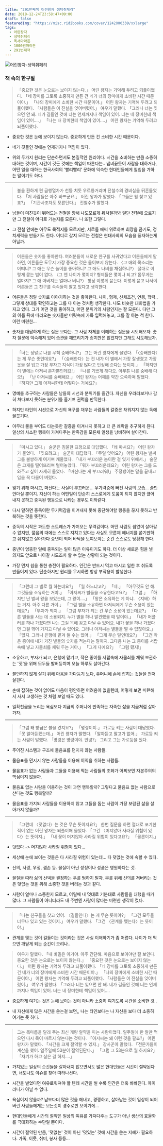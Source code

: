 ```yaml
---
title: "291번째책 어린왕자 생텍쥐페리"
date: 2018-12-24T23:58:47+09:00
draft: false
featuredImg: "https://misc.ridibooks.com/cover/1242000339/xxlarge"
tags:
  - 어린왕자
  - 생택쥐페리
  - 독서마라톤
  - 1000권마라톤
  - 291번째책
---
```


![어린왕자-생텍쥐페리](https://misc.ridibooks.com/cover/1242000339/xxlarge)

### 책 속의 한구절

> 「중요한 것은 눈으로는 보이지 않는다.」 어린 왕자는 기억해 두려고 되풀이했다.
「네 장미를 그토록 소중하게 만든 건 네가 너의 장미에게 소비한 시간 때문이야.」
「나의 장미에게 소비한 시간 때문이야.」 어린 왕자는 기억해 두려고 되풀이했다.
「사람들은 이 진실을 잊어버렸어.」 여우가 말했다. 「그러나 너는 잊으면 안 돼. 네가 길들인 것에 너는 언제까지나 책임이 있어. 너는 네 장미한테 책임이 있어….」
「나는 내 장미한테 책임이 있어….」 어린 왕자는 기억해 두려고 되풀이했다.

* 중요한 것은 눈에 보이지 않는다. 중요하게 만든 건 소비한 시간 때문이다.

* 네가 깃들인 것에는 언제까지나 책임이 있다.

* 위의 두가지 원리는 단순하면서도 본질적인 원리이다. 시간을 소비하는 만큼 소중히 대하는 것이며, 시간이 깃든 것에는 책임이 따른다는.. 냄비끓듯이 사람을 대하거나, 어떤 일을 대하는 한국사회의 '빨리빨리' 문화에 익숙한 현대인들에게 일침을 가하는 말이기도 하다.

---
> 불을 환하게 켠 급행열차가 천둥 치듯 우르릉거리며 전철수의 경비실을 뒤흔들었다.
「저 사람들은 아주 바쁘군요.」 어린 왕자가 말했다. 「그들은 뭘 찾고 있죠?」
「기관사조차도 모른단다.」 전철수가 말했다.

* 남들이 미친듯이 뛰어드는 전철을 향해 나도모르게 뒤쳐질까봐 일단 전철에 오르지만 그 전철이 어디로 가는지를 모른다. 나 또한 그렇다.

* 그 전철 안에는 아무도 목적지를 모르지만, 서로들 애써 위로하며 희망을 품기도, 정치세력을 만들기도 한다. 어디로 갈지 모르는 전철은 현대사회의 모습을 풍자하는게 아닐까.

---
> 어른들은 숫자를 좋아한다. 여러분들이 새로운 친구를 사귀었다고 어른들에게 말하면, 어른들은 도무지 가장 중요한 것은 물어보지 않는다. 〈그 애의 목소리는 어떠니? 그 애는 무슨 놀이를 좋아하니? 그 애도 나비를 채집하니?〉 절대로 이렇게 묻는 법이 없다. 〈그 앤 나이가 몇이지? 형제들은 몇이나 되고? 몸무게는 얼마지? 그 애 아버지는 얼마나 버니?〉 항상 이렇게 묻는다. 이렇게 묻고 나서야 어른들은 그 친구를 속속들이 알고 있다고 생각한다.

* 어른들은 정말 숫자로 이야기하는 것을 좋아한다. 나이, 형제, 신체조건, 연봉, 학력.. 그렇게 상대를 확인하고는 그를 다 아는 것처럼 생각한다. 나도 비슷한 대화법을 가지고 있다. 그가 어떤 것을 좋아하고, 어떤 분위기의 사람인지는 잘 모른다. 다만 그의 이름 뒤에 따라오는 숫자들만 머릿속에 가득 입력해놓고, 그를 잘 아는 척 한다. 이런 미련한...

* 숫자를 대답하게 하는 질문 보다는. 그 사람 자체를 이해하는 질문을 시도해보자. 숫자 질문에 익숙해져 있어 습관을 깨뜨리기가 쉽지만은 않겠지만 그래도 시도해보자.

---
> 「너는 정말로 나를 무척 숭배하니?」 그는 어린 왕자에게 물었다.
「〈숭배한다〉는 게 무슨 뜻인데요?」
「〈숭배한다〉는 건 내가 이 별에서 가장 잘생겼고 가장 옷을 잘 입고 가장 부자고 지식이 가장 많다고 인정해 준다는 뜻이지.」
「하지만 이 별에는 아저씨 혼자뿐인데요!」
「나를 기쁘게 해다오. 아무튼 나를 숭배해 다오!」
「난 아저씨를 숭배해요.」 어린 왕자는 어깨를 약간 으쓱하며 말했다. 「하지만 그게 아저씨한테 어떻다는 거예요?」

* 명예를 추구하는 사람들은 남들의 시선과 분위기를 즐긴다. 자신을 우러러보거나 감히 쳐다보지 못하는 분위기를 즐기며 권력을 만끽한다.

* 하지만 타인의 시선으로 자신의 욕구를 채우는 사람들의 갈증은 채워지지 않는 독에 물붓기다.

* 아무리 물을 부어도 타는듯한 갈증을 이겨내지 못하고 더 큰 쾌락을 추구하게 된다. 일상의 사소한 행복이 가져다주는 만족감을 모른채 일생을 낭비하며 살아간다.

---
> 「마시고 있다.」 술꾼은 침울한 표정으로 대답했다.
「왜 마셔요?」 어린 왕자가 물었다.
「잊으려고.」 술꾼이 대답했다.
「무얼 잊어요?」 어린 왕자는 벌써 그를 불쌍하게 여기며 캐물었다.
「내가 부끄러운 놈이란 걸 잊기 위해서.」 술꾼은 고개를 떨어뜨리며 털어놓았다.
「뭐가 부끄러운데요?」 어린 왕자는 그를 도와주고 싶어 자세히 물었다.
「마신다는 게 부끄러워!」 주정뱅이는 말을 끝내고 입을 꼭 다물어 버렸다.

* 잊기 위해 마시고, 마신다는 사실이 부끄러운... 무기력증에 빠진 사람의 모습... 술만 안마실 뿐이지. 자신이 하는 어떤일이 단순히 스스로에게 도움이 되지 않지만 끊어내지 못하고 중독된 행동으로 나타는 경우도 이와같다.

* 다시 말하면 중독이란 무기력감을 이겨내지 못해 중단해야할 행동을 끊지 못하고 반복하는 것을 뜻한다.

* 중독의 시작은 과도한 스트레스가 가져오는 무력감이다. 어떤 사람도 쉼없이 살아갈 수 없지만, 젊음의 때에는 스스로 지치고 있다는 사실도 모른체 에너지를 쏟기만하고 쉬지않고 살아가다 중년이 되어 바닥을 보여보이는 순간 스스로도 당황해 한다.

* 중년이 엉뚱한 일에 중독되는 일이 많은 이유이기도 하다. 더 이상 새로운 힘을 낼 의지도 앞으로 나아갈 시도조차 할 수 없는 상황이 되는 것이다.

* 가장 먼저 쉼을 통한 충전이 필요하다. 인간은 반드시 먹고 마시고 일한 후 쉬도록 만들어져 있다. 단순하지만 원리를 무시하면 항상 부작용이 발생한다.

---
> 「그런데 그 별로 뭘 하는데요?」
「뭘 하느냐고?」
「네.」
「아무것도 안 해. 그것들을 소유하는 거야.」
「아저씨가 별들을 소유한다고요?」
「그럼.」
「하지만 난 벌써 왕을 보았는데, 그 왕이….」
「왕은 소유하는 게 아냐. 〈지배〉하는 거지. 아주 다른 거야.」
「그럼 별을 소유하면 아저씨에게 무슨 소용이 있는데요?」
「부자가 되지.」
「그럼 부자가 되는 건 무슨 소용이 있는데요?」
「다른 별들을 사는 데 소용되지. 누가 별을 하나 발견했을 때 말이야.」
「내가 머플러를 하나 가졌다면 나는 그걸 목에 감고 다닐 수 있어요. 내가 꽃을 하나 가졌다면 그걸 꺾어 가지고 다닐 수 있어요. 그러나 아저씨는 별들을 딸 수 없잖아요.」
「없지. 그러나 은행에 맡겨 둘 수는 있어.」
「그게 무슨 말인데요?」
「그건 작은 종이에 내가 가진 별들의 숫자를 적는다는 말이지. 그다음 나는 그 종이를 서랍 속에 넣고 자물쇠를 채워 두는 거야.」
「그게 다예요?」
「그럼 됐지!」

* 소유하고, 부자가 되고, 은행에 맡기고, 작은 종이를 서랍속에 자물쇠를 채워 보관하는 '짓'을 위해 모두들 발버둥치며 오늘 하루도 살아간다.

* 불안하지 않게 살기 위해 마음을 가다듬기 보다, 주머니에 손에 잡히는 것들을 먼저 살핀다.

* 손에 잡히는 것이 없어도 마음이 평안하면 어려움이 없을텐데, 어떻게 보면 미련해서 사서 고생하는 것 처럼 보일 때도 있다.

* 일확천금을 노리는 욕심보다 지금의 주머니에 만족하는 자족한 삶을 지금처럼 살아가자.

---
> 「그럼 왜 방금은 불을 켰지요?」
「명령이야.」 가로등 켜는 사람이 대답했다.
「못 알아듣겠는데.」 어린 왕자가 말했다.
「알아듣고 말고가 없어.」 가로등 켜는 사람이 말했다. 「명령은 명령이야. 안녕?」
그리고 그는 가로등을 껐다.

* 주어진 시스템과 구조에 물음표를 던지지 않는 사람들.

* 물음표를 던지지 않는 사람들을 이용해 이익을 취하는 사람들.

* 물음표가 없는 사람들과 그들을 이용해 먹는 사람들의 조화가 어찌보면 자본주의의 핵심이지 않을까.

* 물음표 없는 사람을 이용하는 것이 과연 행복할까? 그렇다고 물음표 없는 사람으로 산다는 것도 행복할까?

* 물음표를 가지되 사람들을 이용하지 않고 그들을 돕는 사람이 가장 보람된 삶을 살아가지 않을까?

---
> 「그런데 〈덧없다〉는 것은 무슨 뜻이지요?」 한번 질문을 하면 절대로 포기한 적이 없는 어린 왕자는 되풀이해 물었다.
「그건 〈머지않아 사라질 위험이 있다〉는 뜻이지.」
「내 꽃이 머지않아 사라질 위험이 있다고요?」
「물론이지.」

* 덧없다 -> 머지않아 사라질 위험이 있다...

* 세상에 눈에 보이는 것들은 다 사라질 위험이 있는데... 다 덧없는 것에 속할 수 있다.

* 신의, 사랑, 우정, 겸손 등. 물질이 아닌 성정이나 성품은 영원하다는 것.

* 물질을 따라 삶의 선택을 결정하는 우를 범하지 말자. 부를 위해 신의를 저버리는 것은 덧없는 것을 위해 소중한 것을 버리는 것과 같다.

* 사람이 얼마나 소중한지 모르고, 어릴때 내 멋대로 기분대로 사람들을 대했을 때가 많다. 그 사람들이 아니더라도 내 주변엔 사람이 많다는 미련한 생각이 컸다.

---
> 「나는 친구들을 찾고 있어. 〈길들인다〉는 게 무슨 뜻이야?」
「그건 모두들 너무나 잊고 있는 것이지.」 여우가 말했다. 「그건 〈관계를 맺는다〉는 뜻이야.」

* 관계를 맺는 것이 길들이는 것이라는 것은 사실 이해하기가 좀 어렵다. 나이가 더 먹으면 깨닫게 되는 순간이 오려나..

> 여우가 말했다. 「내 비밀은 이거야. 아주 간단해. 마음으로 보아야만 잘 보인다. 중요한 것은 눈으로는 보이지 않는다.」
「중요한 것은 눈으로는 보이지 않는다.」 어린 왕자는 기억해 두려고 되풀이했다.
「네 장미를 그토록 소중하게 만든 건 네가 너의 장미에게 소비한 시간 때문이야.」
「나의 장미에게 소비한 시간 때문이야.」 어린 왕자는 기억해 두려고 되풀이했다.
「사람들은 이 진실을 잊어버렸어.」 여우가 말했다. 「그러나 너는 잊으면 안 돼. 네가 길들인 것에 너는 언제까지나 책임이 있어. 너는 네 장미한테 책임이 있어….

* 중요하게 여기는 것은 눈에 보이는 것이 아니라 소중히 여기도록 시간을 소비한 것..

* 내 자신에게 많은 시간을 쏟는걸 보면,, 나는 타인보다는 나 자신을 보다 더 소중히 여기는 듯 하다.

---
> 그는 목마름을 달래 주는 최신 개량 알약을 파는 사람이었다. 일주일에 한 알만 먹으면 다시 목이 마르지 않는다는 것이다.
「아저씨는 왜 이런 것을 팔죠?」 어린 왕자가 말했다.
「시간을 크게 절약할 수 있지.」 장사꾼이 말했다. 「전문가들이 계산을 했어. 일주일에 53분이 절약된단다.」
「그럼 그 53분으로 뭘 하지요?」
「자기가 하고 싶은 걸 하지….」

* 가치있는 일상의 순간들을 살아내지 않으면서도 많은 현대인들은 시간이 절약된다면, 너도나도 이슈를 찾아 따라나선다.

* 시간을 벌었다면 여유로워져야 할 텐데 시간을 벌 수록 인간은 더욱 바빠진다. 아이러니가 아닐 수 없다.

* 욕심이지 않을까? 남보다더 많은 것을 해내고, 경쟁하고, 살아남는 것이 일상이 되어버린 사람들에게는 모든것이 경주로만 보이기에...

* 현대인들에게 시간의 절약은 일상의 여유를 가져다주는 도구가 아닌 생산의 효율화를 극대화하는 수단일 뿐이다.

* 시간이 절약된 만큼, '덧없는' 것이 아닌 '덧있는' 것에 시간을 쏟는 지혜가 필요하다. 가족, 이웃, 취미, 봉사 등등...
